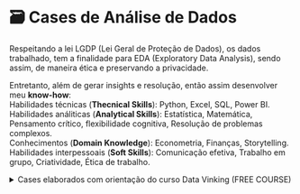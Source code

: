 # 🗃️ Cases de Análise de Dados
Respeitando a lei LGDP (Lei Geral de Proteção de Dados), os dados trabalhado, tem a finalidade para EDA (Exploratory Data Analysis), sendo assim, de maneira ética e preservando a privacidade. 

Entretanto, além de gerar insights e resolução, então assim desenvolver meu **know-how**:<br>
Habilidades técnicas (**Thecnical Skills**): Python, Excel, SQL, Power BI. <br>
Habilidades análiticas (**Analytical Skills**): Estatística, Matemática, Pensamento crítico, flexibilidade cognitiva, Resolução de problemas complexos. <br>
Conhecimentos (**Domain Knowledge**): Econometria, Finanças, Storytelling. <br>
Habilidades interpessoais (**Soft Skills**): Comunicação efetiva, Trabalho em grupo, Criatividade, Ética de trabalho.

<details>
<summary>Cases elaborados com orientação do curso Data Vinking (FREE COURSE)</summary>

<sub> © [Data Vinking - Curso de Python moderno + Análise de dados](https://www.youtube.com/playlist?list=PLLWTDkRZXQa9YyC1LMbuDTz3XVC4E9ZQA) </sub>
  
## 🗂️ Cases
### 📄 1 - Projeto  [Empresas Unicórnios](https://github.com/gaberibr/Cases_DataAnalysis/blob/main/Case_Unicorns.ipynb)
> _Empresarial._

images

projects

Results
- 1
- 2

<sub> © [Unicorn Startups](https://www.kaggle.com/datasets/ramjasmaurya/unicorn-startups) </sub>

<hr>

### 📄 2 - Projeto [Performance dos Estudantes](https://github.com/gaberibr/Cases_DataAnalysis/blob/main/Case_Students_Performance_in_Exams.ipynb)
> _Educação._

images

projects

Results
- 1
- 2

<sub> © [Students Perfomance in Exams](https://www.kaggle.com/code/carriech/students-perfomance-in-exams-eda) </sub>

<hr>

### 📄 3 - Projeto  [Ações da Magalu](https://github.com/gaberibr/Cases_DataAnalysis/blob/main/Case_A%C3%A7%C3%B5es_da_Magalu.ipynb)
> _Mercado financeiro. Analisando as ações da Magalu no período de 1 ano (2021-2022)._

<img src="https://github.com/gaberibr/Cases_DataAnalysis/assets/99212007/0708c1ec-bcf0-481d-a7dc-e333a46c128c" width="500">
<img src="https://github.com/gaberibr/Cases_DataAnalysis/assets/99212007/5c49462d-39f2-4ee6-89fb-297722ff7e1b" width="500">

#### ✔️ RESULTADOS
- Apresentou uma alta, entre o periodo de Janeiro e Março no ano de 2021;
- Ao passar dos meses, apesar de ter uma alta no mês de Julho de 2021, posteriormente apresentou um declínio até o mês de janeiro de 2022;
- Desmonstrou um começo promissor, porém teve uma queda.
- O que pode-se se levar em conta é que pode ser uma boa oportunidade para comprar ações, pois algum periodos já foram altos.

#### 🛠️ TECNOLOGIAS UTILIZADAS
- Python (Numpy, Pandas, Matplotlib, Seaborn, Plotly)
- Excel (Tratamento de dados, formatação condicional)

<sub> © [links](link) </sub>

<hr>

### 📄 4 - Projeto  [Vendas de Videogames](https://github.com/gaberibr/Cases_DataAnalysis/blob/main/Case_Mercado_de_Games.ipynb)
> _Description_

images

projects

RESULTADOS
- 1
- 2

<sub> © [Video Games Sales Dataset](https://www.kaggle.com/datasets/sidtwr/videogames-sales-dataset) </sub>

<hr>

### 📄 5 - Projeto  [Salário](https://github.com/gaberibr/Cases_DataAnalysis/blob/main/Case_RH.ipynb)
> _Description_

images

projects

Results
- 1
- 2

<sub> © [Salary data - Simple linear regression](https://www.kaggle.com/datasets/karthickveerakumar/salary-data-simple-linear-regression?datasetId=10624&sortBy=voteCount) </sub>

<hr>

### 📄 6 - Projeto  [PIB per capita Brasil](https://github.com/gaberibr/Cases_DataAnalysis/blob/main/Case_PIB_Brasil.ipynb)
> _Description_

<img src="https://github.com/gaberibr/Cases_DataAnalysis/assets/99212007/a45ca3de-4e66-46b7-ba15-80fdd012dbac" width="500">

projects

Results
- 1
- 2

<sub> © [Atlas Brasil](http://www.atlasbrasil.org.br/acervo/biblioteca) </sub>

<hr>

### 📄 7 - Projeto  [Bitcoin](https://github.com/gaberibr/Cases_DataAnalysis/blob/main/Case_Unicorns.ipynb)
> _Description_

images

projects

Results
- 1
- 2

<sub> © [links](link) </sub>

<hr>

### 📄 8 - Projeto  [Energia](https://github.com/gaberibr/Cases_DataAnalysis/blob/main/Case_Empresas_Energias.ipynb)
> _Description_

images

<img src="https://github.com/gaberibr/Cases_DataAnalysis/assets/99212007/bbd47946-cb89-47e5-ba3f-fafb5dd9e5ad" width="500">

projects

Results
- 1
- 2

<sub> © [links](link) </sub>

<hr>

### 📄 9 - Projeto  [Incêndios Florestais](https://github.com/gaberibr/Cases_DataAnalysis/blob/main/Case_Inc%C3%AAndios_Florestais.ipynb)
> _Description_
<img src="https://github.com/gaberibr/Cases_DataAnalysis/assets/99212007/27bd851d-a227-40fd-ad40-37c9a449c018" width="500">

projects

Results
- 1
- 2

<sub> © [links](link) </sub>

<hr>

### 📄 10 - Projeto  [Name](link)
> _Description_

images

projects

Results
- 1
- 2

<sub> © [links](link) </sub>


</details>
